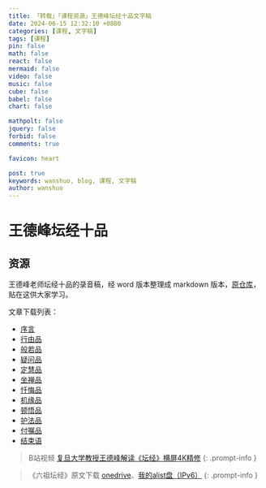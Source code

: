```yaml
---
title: 「转载」「课程资源」王德峰坛经十品文字稿
date: 2024-06-15 12:32:10 +0800
categories: [课程, 文字稿]
tags: [课程]
pin: false
math: false
react: false
mermaid: false
video: false
music: false
cube: false
babel: false
chart: false

mathpolt: false
jquery: false
forbid: false
comments: true

favicon: heart

post: true
keywords: wanshuo, blog, 课程, 文字稿
author: wanshuo
---
```


# 王德峰坛经十品

## 资源

王德峰老师坛经十品的录音稿，经 word 版本整理成 markdown 版本，[原仓库](https://github.com/wansho/altar-sutra-wdf?tab=readme-ov-file)，贴在这供大家学习。

文章下载列表：

- [序言](https://file.rainsin.cn/d/blog/altar-sutra-wdf-main/altar-sutra-wdf-perface.md)
- [行由品](https://file.rainsin.cn/d/blog/altar-sutra-wdf-main/altar-sutra-wdf-01.md)
- [般若品](https://file.rainsin.cn/d/blog/altar-sutra-wdf-main/altar-sutra-wdf-02.md)
- [疑问品](https://file.rainsin.cn/d/blog/altar-sutra-wdf-main/altar-sutra-wdf-03.md)
- [定慧品](https://file.rainsin.cn/d/blog/altar-sutra-wdf-main/altar-sutra-wdf-04.md)
- [坐禅品](https://file.rainsin.cn/d/blog/altar-sutra-wdf-main/altar-sutra-wdf-05.md)
- [忏悔品](https://file.rainsin.cn/d/blog/altar-sutra-wdf-main/altar-sutra-wdf-06.md)
- [机缘品](https://file.rainsin.cn/d/blog/altar-sutra-wdf-main/altar-sutra-wdf-07.md)
- [顿悟品](https://file.rainsin.cn/d/blog/altar-sutra-wdf-main/altar-sutra-wdf-08.md)
- [护法品](https://file.rainsin.cn/d/blog/altar-sutra-wdf-main/altar-sutra-wdf-09.md)
- [付嘱品](https://file.rainsin.cn/d/blog/altar-sutra-wdf-main/altar-sutra-wdf-10.md)
- [结束语](https://file.rainsin.cn/d/blog/altar-sutra-wdf-main/altar-sutra-wdf-finish.md)

> B站视频 [复旦大学教授王德峰解读《坛经》横屏4K精修](https://www.bilibili.com/video/BV1uZ4y1D787)
{: .prompt-info }

>《六祖坛经》原文下载 [onedrive](https://1drv.ms/b/s!Aoer2cU5SlOFiPdvSTIHEoTLm2bgZg?e=PKjJFr)、[我的alist盘（IPv6）](https://file.rainsin.cn/d/blog/altar-sutra-wdf-main/%E5%85%AD%E7%A5%96%E5%9D%9B%E7%BB%8F.pdf)
{: .prompt-info }
